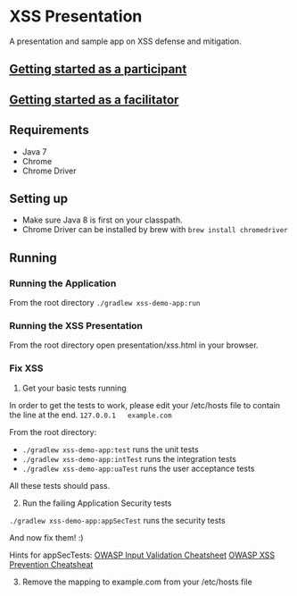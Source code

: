 # XSS Presentation #

A presentation and sample app on XSS defense and mitigation.

## [Getting started as a participant](readme-participant.md)

## [Getting started as a facilitator](readme-facilitator.md)

## Requirements ##
- Java 7
- Chrome
- Chrome Driver

## Setting up ##
- Make sure Java 8 is first on your classpath.
- Chrome Driver can be installed by brew with `brew install chromedriver`

## Running ##

### Running the Application ###
From the root directory `./gradlew xss-demo-app:run`

### Running the XSS Presentation ###
From the root directory open presentation/xss.html in your browser.

### Fix XSS ###

1. Get your basic tests running

In order to get the tests to work, please edit your /etc/hosts file to contain the line at the end.
`127.0.0.1   example.com`

From the root directory:
- `./gradlew xss-demo-app:test` runs the unit tests
- `./gradlew xss-demo-app:intTest` runs the integration tests
- `./gradlew xss-demo-app:uaTest` runs the user acceptance tests

All these tests should pass.

2. Run the failing Application Security tests

`./gradlew xss-demo-app:appSecTest` runs the security tests

And now fix them! :)

Hints for appSecTests:
[OWASP Input Validation Cheatsheet](https://www.owasp.org/index.php/Input_Validation_Cheat_Sheet)
[OWASP XSS Prevention Cheatsheat](https://www.owasp.org/index.php/XSS_%28Cross_Site_Scripting%29_Prevention_Cheat_Sheet)

3. Remove the mapping to example.com from your /etc/hosts file
